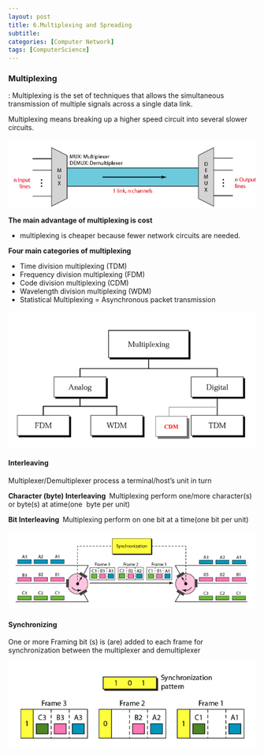```yaml
---
layout: post
title: 6.Multiplexing and Spreading 
subtitle: 
categories: [Computer Network]
tags: [ComputerScience]
---
```


### Multiplexing 
: Multiplexing is the set of techniques that allows the simultaneous transmission of multiple signals across a single data link. 

Multiplexing means breaking up a higher speed circuit into several slower circuits. 

![1.1](/assets/images/cn/6.1.png)


**The main advantage of multiplexing is cost**
- multiplexing is cheaper because fewer network circuits are needed. 

**Four main categories of multiplexing**
- Time division multiplexing (TDM)
- Frequency division multiplexing (FDM)
- Code division multiplexing (CDM)
- Wavelength division multiplexing (WDM)
- Statistical Multiplexing = Asynchronous packet transmission


![1.1](/assets/images/cn/6.2.png)

#### Interleaving
Multiplexer/Demultiplexer process a terminal/host’s unit in turn  

**Character (byte) Interleaving **
Multiplexing perform one/more character(s) or byte(s) at atime(one  byte per unit)  

**Bit Interleaving **
Multiplexing perform on one bit at a time(one bit per unit)  


![1.1](/assets/images/cn/6.3.png)

#### Synchronizing
One or more Framing bit (s) is (are) added to each frame for synchronization between the multiplexer and demultiplexer  

![1.1](/assets/images/cn/6.4.png)
